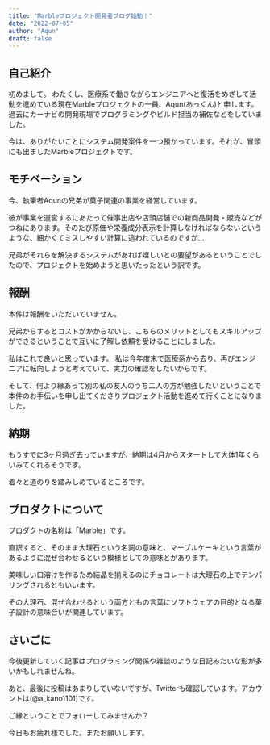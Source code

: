 ```yaml
---
title: "Marbleプロジェクト開発者ブログ始動！"
date: "2022-07-05"
author: "Aqun"
draft: false
---
```


## 自己紹介
初めまして。
わたくし、医療系で働きながらエンジニアへと復活をめざして活動を進めている現在Marbleプロジェクトの一員、Aqun(あっくん)と申します。
過去にカーナビの開発現場でプログラミングやビルド担当の補佐などをしていました。

今は、ありがたいことにシステム開発案件を一つ預かっています。それが、冒頭にも出ましたMarbleプロジェクトです。

## モチベーション
今、執筆者Aqunの兄弟が菓子関連の事業を経営しています。

彼が事業を運営するにあたって催事出店や店頭店舗での新商品開発・販売などがつねにあります。そのたび原価や栄養成分表示を計算しなければならないというような、細かくてミスしやすい計算に追われているのですが…

兄弟がそれらを解決するシステムがあれば嬉しいとの要望があるということでしたので、プロジェクトを始めようと思いたったという訳です。

## 報酬
本件は報酬をいただいていません。

兄弟からするとコストがかからないし、こちらのメリットとしてもスキルアップができるということで互いに了解し依頼を受けることにしました。

私はこれで良いと思っています。
私は今年度末で医療系から去り、再びエンジニアに転向しようと考えていて、実力の確認をしたいからです。

そして、何より縁あって別の私の友人のうち二人の方が勉強したいということで本件のお手伝いを申し出てくださりプロジェクト活動を進めて行くことになりました。

## 納期
もうすでに3ヶ月過ぎ去っていますが、納期は4月からスタートして大体1年くらいみてくれるそうです。

着々と道のりを踏みしめているところです。

## プロダクトについて
プロダクトの名称は「Marble」です。

直訳すると、そのまま大理石という名詞の意味と、マーブルケーキという言葉があるように混ぜ合わせるという模様としての意味とがあります。

美味しい口溶けを作るため結晶を揃えるのにチョコレートは大理石の上でテンパリングされるともいいます。

その大理石、混ぜ合わせるという両方ともの言葉にソフトウェアの目的となる菓子設計の意味合いが関連しています。

## さいごに
今後更新していく記事はプログラミング関係や雑談のような日記みたいな形が多いかもしれませんね。

あと、最後に投稿はあまりしていないですが、Twitterも確認しています。アカウントは(@a_kano1101)です。

ご縁ということでフォローしてみませんか？

今日もお疲れ様でした。またお願いします。
